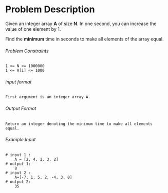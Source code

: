 # Problem Description

Given an integer array **A** of size **N**. In one second, you can increase the value of one element by 1.

Find the **minimum** time in seconds to make all elements of the array equal.

###### Problem Constraints

```
1 <= N <= 1000000
1 <= A[i] <= 1000
```

###### input format

``` 
First argument is an integer array A.
```

###### Output Format

```
Return an integer denoting the minimum time to make all elements equal.
```

###### Example Input

```
# input 1 : 
    A = [2, 4, 1, 3, 2]
# output 1: 
    8
# input 2 : 
    A=[-7, 1, 5, 2, -4, 3, 0]
# output 2: 
    35
```
